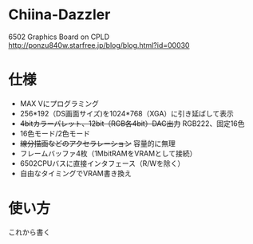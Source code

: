 # Chiina-Dazzler
6502 Graphics Board on CPLD
http://ponzu840w.starfree.jp/blog/blog.html?id=00030

# 仕様
- MAX Vにプログラミング
- 256\*192（DS画面サイズ)を1024\*768（XGA）に引き延ばして表示
- ~~4bitカラーパレット、12bit（RGB各4bit）DAC出力~~ RGB222、固定16色
- 16色モード/2色モード
- ~~線分描画などのアクセラレーション~~ 容量的に無理
- フレームバッファ4枚（1MbitRAMをVRAMとして接続）
- 6502CPUバスに直接インタフェース（R/Wを除く）
- 自由なタイミングでVRAM書き換え

# 使い方
これから書く

